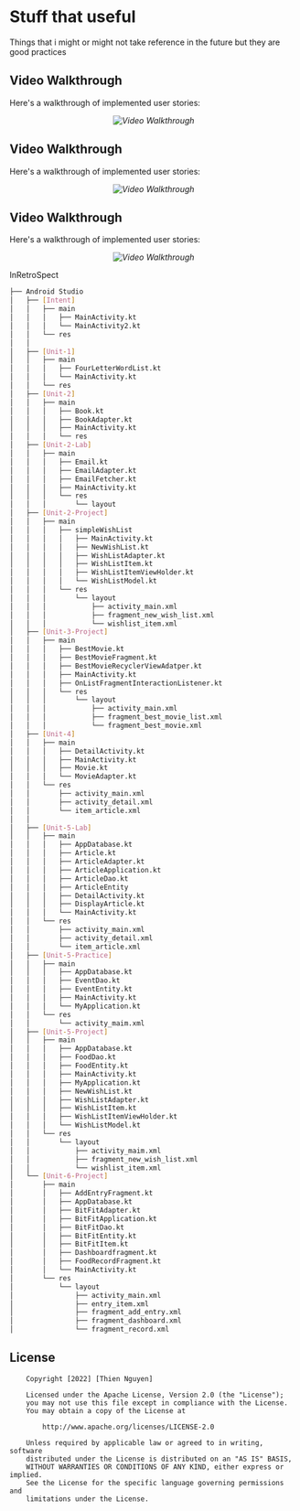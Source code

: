 # Stuff that useful

Things that i might or might not take reference in the future but they are good practices

## Video Walkthrough 

Here's a walkthrough of implemented user stories:

<p align="center">
    <i>
        <img src='http://g.recordit.co/S7dsrMGmsf.gif' title='Video Walkthrough' width='' alt='Video Walkthrough' /> 
    </i>
</p>

## Video Walkthrough

Here's a walkthrough of implemented user stories:

<p align="center">
    <i>
        <img src='http://g.recordit.co/vzCTQcwLk8.gif' title='Video Walkthrough' width='' alt='Video Walkthrough' />
    </i>
</p>

## Video Walkthrough

Here's a walkthrough of implemented user stories:

<p align="center">
    <i>
        <img src='http://g.recordit.co/c0WBKT4zfF.gif' title='Video Walkthrough' width='' alt='Video Walkthrough' />
    </i>
</p>

InRetroSpect

```bash
├── Android Studio
│   ├── [Intent]
│   │   ├── main
│   │   │   ├── MainActivity.kt
│   │   │   └── MainActivity2.kt
│   │   └── res
│   │
│   ├── [Unit-1]
│   │   ├── main
│   │   │   ├── FourLetterWordList.kt
│   │   │   └── MainActivity.kt
│   │   └── res
│   ├── [Unit-2]
│   │   ├── main
│   │   │   ├── Book.kt
│   │   │   ├── BookAdapter.kt
│   │   │   ├── MainActivity.kt
│   │   │   └── res
│   ├── [Unit-2-Lab]
│   │   ├── main
│   │   │   ├── Email.kt
│   │   │   ├── EmailAdapter.kt
│   │   │   ├── EmailFetcher.kt
│   │   │   ├── MainActivity.kt
│   │   │   └── res
│   │   │       └── layout
│   ├── [Unit-2-Project]
│   │   ├── main
│   │   │   ├── simpleWishList
│   │   │   │   ├── MainActivity.kt
│   │   │   │   ├── NewWishList.kt
│   │   │   │   ├── WishListAdapter.kt
│   │   │   │   ├── WishListItem.kt
│   │   │   │   ├── WishListItemViewHolder.kt
│   │   │   │   └── WishListModel.kt
│   │   │   └── res
│   │   │       └── layout
│   │   │           ├── activity_main.xml
│   │   │           ├── fragment_new_wish_list.xml
│   │   │           └── wishlist_item.xml
│   ├── [Unit-3-Project]
│   │   ├── main
│   │   │   ├── BestMovie.kt
│   │   │   ├── BestMovieFragment.kt
│   │   │   ├── BestMovieRecyclerViewAdatper.kt
│   │   │   ├── MainActivity.kt
│   │   │   ├── OnListFragmentInteractionListener.kt
│   │   │   └── res
│   │   │       └── layout
│   │   │           ├── activity_main.xml
│   │   │           ├── fragment_best_movie_list.xml
│   │   │           └── fragment_best_movie.xml
│   ├── [Unit-4]
│   │   ├── main
│   │   │   ├── DetailActivity.kt
│   │   │   ├── MainActivity.kt
│   │   │   ├── Movie.kt
│   │   │   └── MovieAdapter.kt
│   │   └── res
│   │       ├── activity_main.xml
│   │       ├── activity_detail.xml
│   │       └── item_article.xml
│   │
│   ├── [Unit-5-Lab]
│   │   ├── main
│   │   │   ├── AppDatabase.kt
│   │   │   ├── Article.kt
│   │   │   ├── ArticleAdapter.kt
│   │   │   ├── ArticleApplication.kt
│   │   │   ├── ArticleDao.kt
│   │   │   ├── ArticleEntity
│   │   │   ├── DetailActivity.kt
│   │   │   ├── DisplayArticle.kt
│   │   │   └── MainActivity.kt
│   │   └── res
│   │       ├── activity_main.xml
│   │       ├── activity_detail.xml
│   │       └── item_article.xml
│   ├── [Unit-5-Practice]
│   │   ├── main
│   │   │   ├── AppDatabase.kt
│   │   │   ├── EventDao.kt
│   │   │   ├── EventEntity.kt
│   │   │   ├── MainActivity.kt
│   │   │   └── MyApplication.kt
│   │   └── res
│   │       └── activity_maim.xml
│   ├── [Unit-5-Project]
│   │   ├── main
│   │   │   ├── AppDatabase.kt
│   │   │   ├── FoodDao.kt
│   │   │   ├── FoodEntity.kt
│   │   │   ├── MainActivity.kt
│   │   │   ├── MyApplication.kt
│   │   │   ├── NewWishList.kt
│   │   │   ├── WishListAdapter.kt
│   │   │   ├── WishListItem.kt
│   │   │   ├── WishListItemViewHolder.kt
│   │   │   └── WishListModel.kt
│   │   └── res
│   │       └── layout
│   │           ├── activity_maim.xml
│   │           ├── fragment_new_wish_list.xml
│   │           └── wishlist_item.xml
│   └── [Unit-6-Project]
│       ├── main
│       │   ├── AddEntryFragment.kt
│       │   ├── AppDatabase.kt
│       │   ├── BitFitAdapter.kt
│       │   ├── BitFitApplication.kt
│       │   ├── BitFitDao.kt
│       │   ├── BitFitEntity.kt
│       │   ├── BitFitItem.kt
│       │   ├── Dashboardfragment.kt
│       │   ├── FoodRecordFragment.kt
│       │   └── MainActivity.kt
│       └── res
│           └── layout
│               ├── activity_main.xml
│               ├── entry_item.xml
│               ├── fragment_add_entry.xml
│               ├── fragment_dashboard.xml
│               └── fragment_record.xml
```

## License

```
    Copyright [2022] [Thien Nguyen]

    Licensed under the Apache License, Version 2.0 (the "License");
    you may not use this file except in compliance with the License.
    You may obtain a copy of the License at

        http://www.apache.org/licenses/LICENSE-2.0

    Unless required by applicable law or agreed to in writing, software
    distributed under the License is distributed on an "AS IS" BASIS,
    WITHOUT WARRANTIES OR CONDITIONS OF ANY KIND, either express or implied.
    See the License for the specific language governing permissions and
    limitations under the License.
```